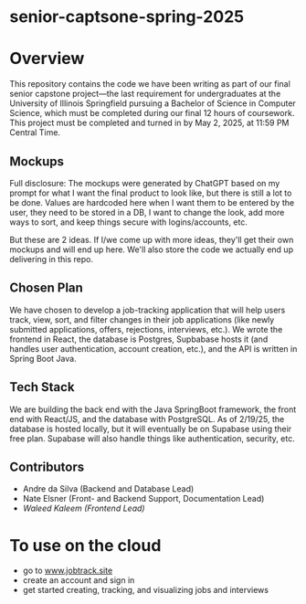 # senior-captsone-spring-2025

# Overview 
This repository contains the code we have been writing as part of our final senior capstone project—the last requirement for undergraduates at the University of Illinois Springfield pursuing a Bachelor of Science in Computer Science, which must be completed during our final 12 hours of coursework. This project must be completed and turned in by May 2, 2025, at 11:59 PM Central Time. 

## Mockups
Full disclosure: The mockups were generated by ChatGPT based on my prompt for what I want the final product to look like, but there is still a lot to be done. Values are hardcoded here when I want them to be entered by the user, they need to be stored in a DB, I want to change the look, add more ways to sort, and keep things secure with logins/accounts, etc.

But these are 2 ideas. If I/we come up with more ideas, they'll get their own mockups and will end up here. We'll also store the code we actually end up delivering in this repo.

## Chosen Plan 
We have chosen to develop a job-tracking application that will help users track, view, sort, and filter changes in their job applications (like newly submitted applications, offers, rejections, interviews, etc.). We wrote the frontend in React, the database is Postgres, Supbabase hosts it (and handles user authentication, account creation, etc.), and the API is written in Spring Boot Java.  

## Tech Stack
We are building the back end with the Java SpringBoot framework, the front end with React/JS, and the database with PostgreSQL. As of 2/19/25, the database is hosted locally, but it will eventually be on Supabase using their free plan. Supabase will also handle things like authentication, security, etc. 

## Contributors
* Andre da Silva (Backend and Database Lead)
* Nate Elsner (Front- and Backend Support, Documentation Lead)
* *Waleed Kaleem (Frontend Lead)*

# To use on the cloud
* go to www.jobtrack.site
* create an account and sign in
* get started creating, tracking, and visualizing jobs and interviews
